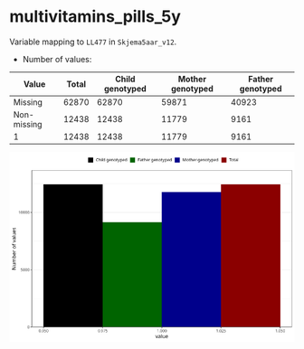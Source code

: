 # multivitamins_pills_5y
Variable mapping to `LL477` in `Skjema5aar_v12`.
- Number of values:

| Value | Total | Child genotyped | Mother genotyped | Father genotyped |
| ----- | ----- | --------------- | ---------------- | ---------------- |
| Missing | 62870 | 62870 | 59871 | 40923 |
| Non-missing | 12438 | 12438 | 11779 | 9161 |
| 1 | 12438 | 12438 | 11779 | 9161 |



![](multivitamins_pills_5y_n.png)




